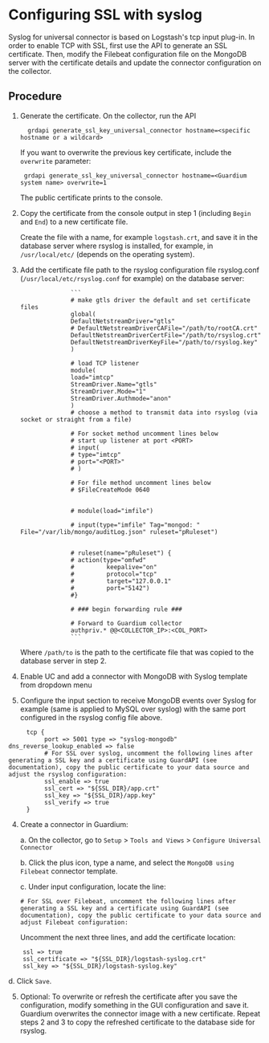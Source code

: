 # Configuring SSL with syslog

Syslog for universal connector is based on Logstash's tcp input plug-in. In order to enable TCP with SSL, first use the API to generate an SSL certificate. Then, modify the Filebeat configuration file on the MongoDB server with the certificate details and update the connector configuration on the collector.

## Procedure
1.	Generate the certificate. On the collector, run the API

          grdapi generate_ssl_key_universal_connector hostname=<specific hostname or a wildcard>

       If you want to overwrite the previous key certificate, include the ```overwrite``` parameter:

         grdapi generate_ssl_key_universal_connector hostname=<Guardium system name> overwrite=1

       The public certificate prints to the console.

2.	Copy the certificate from the console output in step 1 (including ```Begin``` and ```End```) to a new certificate file.

       Create the file with a name, for example ```logstash.crt```, and save it in the database server where rsyslog is installed, for example, in ```/usr/local/etc/``` (depends on the operating system).

3.	Add the certificate file path to the rsyslog configuration file rsyslog.conf (```/usr/local/etc/rsyslog.conf``` for example) on the database server:

                      ```
                      # make gtls driver the default and set certificate files
                      global(
                      DefaultNetstreamDriver="gtls"
                      # DefaultNetstreamDriverCAFile="/path/to/rootCA.crt"
                      DefaultNetstreamDriverCertFile="/path/to/rsyslog.crt"
                      DefaultNetstreamDriverKeyFile="/path/to/rsyslog.key"
                      )

                      # load TCP listener
                      module(
                      load="imtcp"
                      StreamDriver.Name="gtls"
                      StreamDriver.Mode="1"
                      StreamDriver.Authmode="anon"
                      )
                      # choose a method to transmit data into rsyslog (via socket or straight from a file)

                      # For socket method uncomment lines below
                      # start up listener at port <PORT>
                      # input(
                      # type="imtcp"
                      # port="<PORT>"
                      # )

                      # For file method uncomment lines below
                      # $FileCreateMode 0640


                      # module(load="imfile")

                      # input(type="imfile" Tag="mongod: " File="/var/lib/mongo/auditLog.json" ruleset="pRuleset")


                      # ruleset(name="pRuleset") {
                      #	action(type="omfwd"
                      # 		keepalive="on"
                      #			protocol="tcp"
                      #			target="127.0.0.1"
                      #			port="5142")
                      #}

                      # ### begin forwarding rule ###

                      # Forward to Guardium collector
                      authpriv.* @@<COLLECTOR_IP>:<COL_PORT>
                      ```

     Where ```/path/to``` is the path to the certificate file that was copied to the database server in step 2.

4. Enable UC and add a connector with MongoDB with Syslog template from dropdown menu
5. Configure the input section to receive MongoDB events over Syslog for example (same is applied to MySQL over syslog) with the same port configured in the rsyslog config file above.

  ```
       tcp {
            port => 5001 type => "syslog-mongodb" dns_reverse_lookup_enabled => false
            # For SSL over syslog, uncomment the following lines after generating a SSL key and a certificate using GuardAPI (see documentation), copy the public certificate to your data source and adjust the rsyslog configuration:
            ssl_enable => true
            ssl_cert => "${SSL_DIR}/app.crt"
            ssl_key => "${SSL_DIR}/app.key"
            ssl_verify => true
       }
   ```


4.	Create a connector in Guardium:

     a.	On the collector, go to ```Setup``` > ```Tools and Views``` > ```Configure Universal Connector```

     b.	Click the plus icon, type a name, and select the ```MongoDB using Filebeat``` connector template.

     c.	Under input configuration, locate the line:

      	# For SSL over Filebeat, uncomment the following lines after generating a SSL key and a certificate using GuardAPI (see documentation), copy the public certificate to your data source and adjust Filebeat configuration:

    Uncomment the next three lines, and add the certificate location:
```
    ssl => true
	ssl_certificate => "${SSL_DIR}/logstash-syslog.crt"
	ssl_key => "${SSL_DIR}/logstash-syslog.key"
  ```
  d.	Click ```Save```.

5. Optional: To overwrite or refresh the certificate after you save the configuration, modify something in the GUI configuration and save it. Guardium overwrites the connector image with a new certificate. Repeat steps 2 and 3 to copy the refreshed certificate to the database side for rsyslog.
